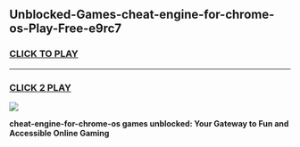 
## Unblocked-Games-cheat-engine-for-chrome-os-Play-Free-e9rc7
<h3>
<a href="https://premium76.site?title=cheat-engine-for-chrome-os&ref=17A">CLICK TO PLAY</a></h3>
<hr>

<h3>
<a href="https://premium76.site?title=cheat-engine-for-chrome-os&ref=17A">CLICK 2 PLAY</a>
  
</h3>

<a href="https://premium76.site?title=cheat-engine-for-chrome-os&ref=17A"><img src="https://clearcache.store/games.png"></a>


**cheat-engine-for-chrome-os games unblocked: Your Gateway to Fun and Accessible Online Gaming**
